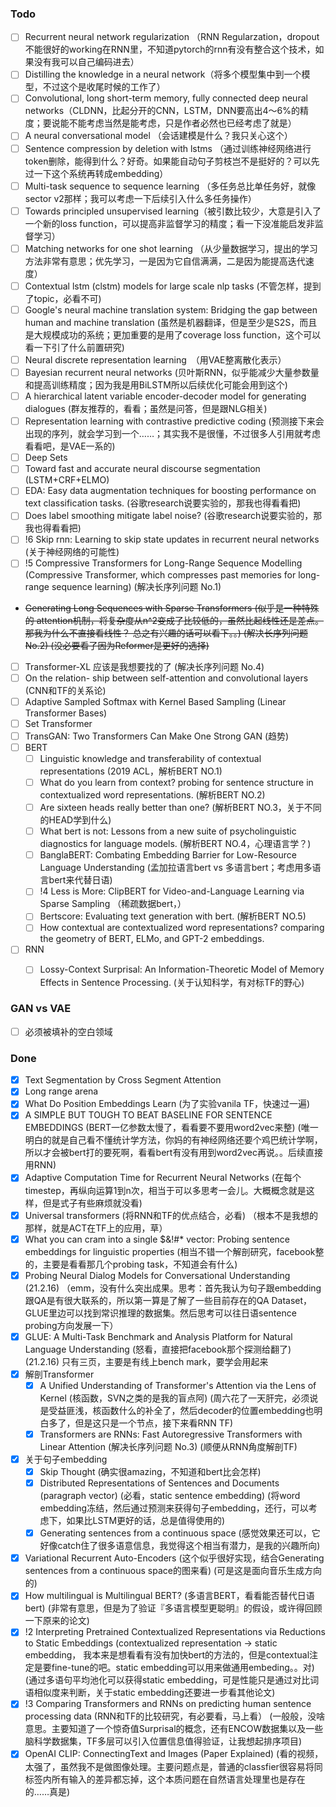 ### Todo

- [ ] Recurrent neural network regularization （RNN Regularzation，dropout不能很好的working在RNN里，不知道pytorch的rnn有没有整合这个技术，如果没有我可以自己编码进去）
- [ ] Distilling the knowledge in a neural network（将多个模型集中到一个模型，不过这个是收尾时候的工作了）
- [ ] Convolutional, long short-term memory, fully connected deep neural networks（CLDNN，比起分开的CNN，LSTM，DNN要高出4～6%的精度；要说能不能考虑当然是能考虑，只是作者必然也已经考虑了就是）
- [ ] A neural conversational model （会话建模是什么？我只关心这个）
- [ ] Sentence compression by deletion with lstms （通过训练神经网络进行token删除，能得到什么？好奇。如果能自动句子剪枝岂不是挺好的？可以先过一下这个系统再转成embedding）
- [ ] Multi-task sequence to sequence learning （多任务总比单任务好，就像sector v2那样；我可以考虑一下后续引入什么多任务操作）
- [ ] Towards principled unsupervised learning（被引数比较少，大意是引入了一个新的loss function，可以提高非监督学习的精度；看一下没准能启发非监督学习）
- [ ] Matching networks for one shot learning （从少量数据学习，提出的学习方法非常有意思；优先学习，一是因为它自信满满，二是因为能提高迭代速度）
- [ ] Contextual lstm (clstm) models for large scale nlp tasks (不管怎样，提到了topic，必看不可)
- [ ] Google's neural machine translation system: Bridging the gap between human and machine translation (虽然是机器翻译，但是至少是S2S，而且是大规模成功的系统；更加重要的是用了coverage loss function，这个可以看一下引了什么前置研究)
- [ ] Neural discrete representation learning　（用VAE整离散化表示）
- [ ] Bayesian recurrent neural networks (贝叶斯RNN，似乎能减少大量参数量和提高训练精度；因为我是用BiLSTM所以后续优化可能会用到这个)
- [ ] A hierarchical latent variable encoder-decoder model for generating dialogues (群友推荐的，看看；虽然是问答，但是跟NLG相关)
- [ ] Representation learning with contrastive predictive coding (预测接下来会出现的序列，就会学习到一个……；其实我不是很懂，不过很多人引用就考虑看看吧，是VAE一系的)
- [ ] Deep Sets
- [ ] Toward fast and accurate neural discourse segmentation (LSTM+CRF+ELMO)
- [ ] EDA: Easy data augmentation techniques for boosting performance on text classification tasks. (谷歌research说要实验的，那我也得看看把)
- [ ] Does label smoothing mitigate label noise? (谷歌research说要实验的，那我也得看看把)
- [ ] !6 Skip rnn: Learning to skip state updates in recurrent neural networks (关于神经网络的可能性)
- [ ] !5 Compressive Transformers for Long-Range Sequence Modelling (Compressive Transformer, which compresses past memories for long-range sequence learning) (解决长序列问题 No.1)
- ~~Generating Long Sequences with Sparse Transformers (似乎是一种特殊的 attention机制，将复杂度从n^2变成了比较低的，虽然比起线性还是差点。那我为什么不直接看线性？ 总之有兴趣的话可以看下。。) (解决长序列问题 No.2) (没必要看了因为Reformer是更好的选择)~~
- [ ] Transformer-XL 应该是我想要找的了 (解决长序列问题 No.4)
- [ ] On the relation- ship between self-attention and convolutional layers (CNN和TF的关系论)
- [ ] Adaptive Sampled Softmax with Kernel Based Sampling (Linear Transformer Bases)
- [ ] Set Transformer
- [ ] TransGAN: Two Transformers Can Make One Strong GAN (趋势)
- [ ] BERT
  - [ ] Linguistic knowledge and transferability of contextual representations (2019 ACL，解析BERT NO.1)
  - [ ] What do you learn from context? probing for sentence structure in contextualized word representations. (解析BERT NO.2)
  - [ ] Are sixteen heads really better than one? (解析BERT NO.3，关于不同的HEAD学到什么)
  - [ ] What bert is not: Lessons from a new suite of psycholinguistic diagnostics for language models. (解析BERT NO.4，心理语言学？)
  - [ ] BanglaBERT: Combating Embedding Barrier for Low-Resource Language Understanding (孟加拉语言bert vs 多语言bert；考虑用多语言bert来代替日语)
  - [ ] !4 Less is More: ClipBERT for Video-and-Language Learning via Sparse Sampling （稀疏数据bert，）
  - [ ] Bertscore: Evaluating text generation with bert. (解析BERT NO.5)
  - [ ] How contextual are contextualized word representations? comparing the geometry of BERT, ELMo, and GPT-2 embeddings.
- [ ] RNN 
  - [ ] Lossy-Context Surprisal: An Information-Theoretic Model of Memory Effects in Sentence Processing. (关于认知科学，有对标TF的野心)


### GAN vs VAE

- [ ] 必须被填补的空白领域


### Done

- [X] Text Segmentation by Cross Segment Attention 
- [X] Long range arena
- [X] What Do Position Embeddings Learn (为了实验vanila TF，快速过一遍)
- [X] A SIMPLE BUT TOUGH TO BEAT BASELINE FOR SENTENCE EMBEDDINGS (BERT一亿参数太慢了，看看要不要用word2vec来整) (唯一明白的就是自己看不懂统计学方法，你妈的有神经网络还要个鸡巴统计学啊，所以才会被bert打的要死啊，看看bert有没有用到word2vec再说。。后续直接用RNN)
- [X] Adaptive Computation Time for Recurrent Neural Networks (在每个timestep，再纵向运算1到n次，相当于可以多思考一会儿。大概概念就是这样，但是式子有些麻烦就没看)
- [X] Universal transformers (将RNN和TF的优点结合，必看) （根本不是我想的那样，就是ACT在TF上的应用，草）
- [X] What you can cram into a single $&!#* vector: Probing sentence embeddings for linguistic properties (相当不错一个解剖研究，facebook整的，主要是看看那几个probing task，不知道会有什么)
- [X] Probing Neural Dialog Models for Conversational Understanding (21.2.16) （emm，没有什么突出成果。思考：首先我认为句子跟embedding跟QA是有很大联系的，所以第一算是了解了一些目前存在的QA Dataset，GLUE里边可以找到常识推理的数据集。然后思考可以往日语sentence probing方向发展一下）
- [X] GLUE: A Multi-Task Benchmark and Analysis Platform for Natural Language Understanding (怒看，直接把facebook那个探测给翻了) (21.2.16) 只有三页，主要是有线上bench mark，要学会用起来
- [X] 解剖Transformer
  - [X] A Unified Understanding of Transformer's Attention via the Lens of Kernel (核函数，SVN之类的是我的盲点阿) (周六花了一天肝完，必须说是受益匪浅，核函数什么的补全了，然后decoder的位置embedding也明白多了，但是这只是一个节点，接下来看RNN TF)
  - [X] Transformers are RNNs: Fast Autoregressive Transformers with Linear Attention (解决长序列问题 No.3) (顺便从RNN角度解剖TF)
- [X] 关于句子embedding
  - [X] Skip Thought (确实很amazing，不知道和bert比会怎样)
  - [X] Distributed Representations of Sentences and Documents (paragraph vector) (必看，static sentence embedding) (将word embedding冻结，然后通过预测来获得句子embedding，还行，可以考虑下，如果比LSTM更好的话，总是值得使用的)
  - [X] Generating sentences from a continuous space (感觉效果还可以，它好像catch住了很多语意信息，我觉得这个相当有潜力，是我的兴趣所向)
- [X] Variational Recurrent Auto-Encoders (这个似乎很好实现，结合Generating sentences from a continuous space的图来看) (可是这是面向音乐生成方向的)
- [X] How multilingual is Multilingual BERT? (多语言BERT，看看能否替代日语bert) (非常有意思，但是为了验证『多语言模型更聪明』的假设，或许得回顾一下原来的论文)
- [X] !2 Interpreting Pretrained Contextualized Representations via Reductions to Static Embeddings (contextualized representation -> static embedding， 我本来是想看看有没有加快bert的方法的，但是contextual注定是要fine-tune的吧。static embedding可以用来做通用embeding。。对) (通过多语句平均池化可以获得static embedding，可是性能只是通过对比词语相似度来判断，关于static embedding还要进一步看其他论文)
- [X] !3 Comparing Transformers and RNNs on predicting human sentence processing data (RNN和TF的比较研究，有必要看，马上看） (一般般，没啥意思。主要知道了一个惊奇值Surprisal的概念，还有ENCOW数据集以及一些脑科学数据集，TF多层可以引入位置信息值得验证，让我想起排序项目)
- [X] OpenAI CLIP: ConnectingText and Images (Paper Explained) (看的视频，太强了，虽然我不是做图像处理。主要问题点是，普通的classfier很容易将同标签内所有输入的差异都忘掉，这个本质问题在自然语言处理里也是存在的……真是)
